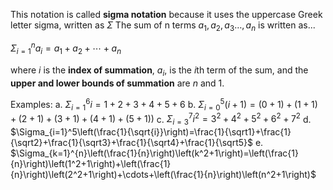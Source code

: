 This notation is called **sigma notation** because it uses the uppercase Greek letter sigma, written as $\Sigma$ 
The sum of n terms $a_1,a_2,a_3\ldots,a_{n}$ is written as...

$\Sigma_{i=1}^{n}a_{i}=a_1+a_2+\cdots+a_{n}$

where *i* is the **index of summation**, $a_{i}$, is the *i*th term of the sum, and the **upper and lower bounds of summation** are *n* and 1.

Examples:
a. $\Sigma_{i=1}^6i=1+2+3+4+5+6$
b. $\Sigma_{i=0}^5\left(i+1\right)=\left(0+1\right)+\left(1+1\right)+\left(2+1\right)+\left(3+1\right)+\left(4+1)+\left(5+1\right)\right)$
c. $\Sigma_{i=3}^7i^2=3^2+4^2+5^2+6^2+7^2$
d. $\Sigma_{i=1}^5\left(\frac{1}{\sqrt{i}}\right)=\frac{1}{\sqrt1}+\frac{1}{\sqrt2}+\frac{1}{\sqrt3}+\frac{1}{\sqrt4}+\frac{1}{\sqrt5}$
e. $\Sigma_{k=1}^{n}\left(\frac{1}{n}\right)\left(k^2+1\right)=\left(\frac{1}{n}\right)\left(1^2+1\right)+\left(\frac{1}{n}\right)\left(2^2+1\right)+\cdots+\left(\frac{1}{n}\right)\left(n^2+1\right)$